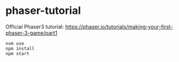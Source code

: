 # phaser-tutorial

Official Phaser3 tutorial:
https://phaser.io/tutorials/making-your-first-phaser-3-game/part1

```
nvm use
npm install
npm start
```
